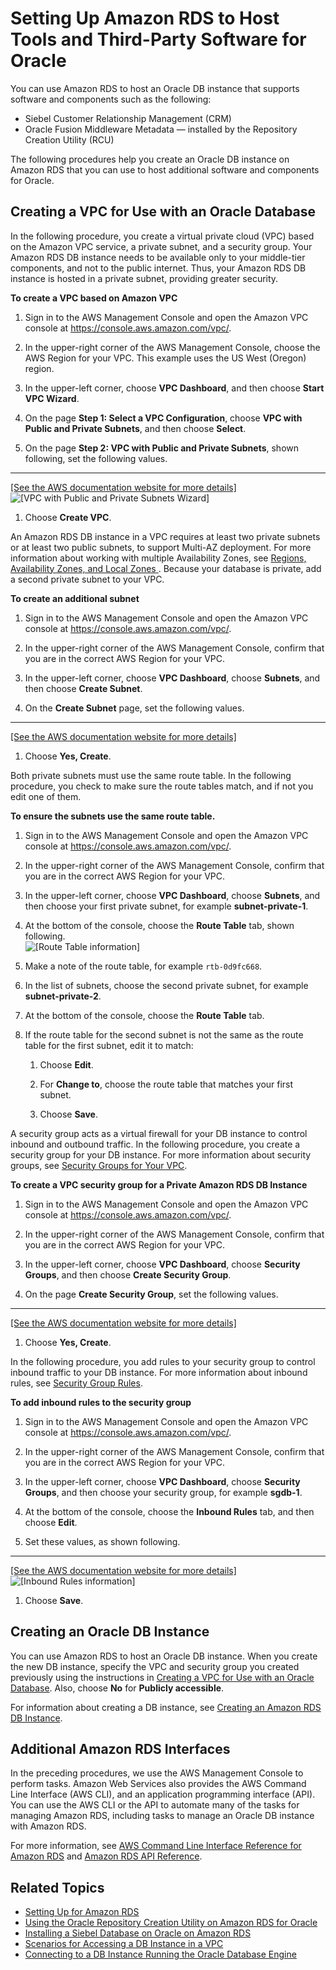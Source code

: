 # Setting Up Amazon RDS to Host Tools and Third\-Party Software for Oracle<a name="Oracle.Resources.Shared"></a>

You can use Amazon RDS to host an Oracle DB instance that supports software and components such as the following: 
+ Siebel Customer Relationship Management \(CRM\)
+ Oracle Fusion Middleware Metadata — installed by the Repository Creation Utility \(RCU\)

The following procedures help you create an Oracle DB instance on Amazon RDS that you can use to host additional software and components for Oracle\. 

## Creating a VPC for Use with an Oracle Database<a name="Oracle.Resources.Shared.VPC"></a>

In the following procedure, you create a virtual private cloud \(VPC\) based on the Amazon VPC service, a private subnet, and a security group\. Your Amazon RDS DB instance needs to be available only to your middle\-tier components, and not to the public internet\. Thus, your Amazon RDS DB instance is hosted in a private subnet, providing greater security\. 

**To create a VPC based on Amazon VPC**

1. Sign in to the AWS Management Console and open the Amazon VPC console at [https://console\.aws\.amazon\.com/vpc/](https://console.aws.amazon.com/vpc/)\.

1. In the upper\-right corner of the AWS Management Console, choose the AWS Region for your VPC\. This example uses the US West \(Oregon\) region\. 

1. In the upper\-left corner, choose **VPC Dashboard**, and then choose **Start VPC Wizard**\. 

1. On the page **Step 1: Select a VPC Configuration**, choose **VPC with Public and Private Subnets**, and then choose **Select**\. 

1. On the page **Step 2: VPC with Public and Private Subnets**, shown following, set the following values\.  
****    
<a name="rds-oracle-vpc-settings-guidance"></a>[\[See the AWS documentation website for more details\]](http://docs.aws.amazon.com/AmazonRDS/latest/UserGuide/Oracle.Resources.Shared.html)  
![\[VPC with Public and Private Subnets Wizard\]](http://docs.aws.amazon.com/AmazonRDS/latest/UserGuide/images/Siebel-VPC.png)

1. Choose **Create VPC**\. 

An Amazon RDS DB instance in a VPC requires at least two private subnets or at least two public subnets, to support Multi\-AZ deployment\. For more information about working with multiple Availability Zones, see [ Regions, Availability Zones, and Local Zones ](Concepts.RegionsAndAvailabilityZones.md)\. Because your database is private, add a second private subnet to your VPC\. 

**To create an additional subnet**

1. Sign in to the AWS Management Console and open the Amazon VPC console at [https://console\.aws\.amazon\.com/vpc/](https://console.aws.amazon.com/vpc/)\.

1. In the upper\-right corner of the AWS Management Console, confirm that you are in the correct AWS Region for your VPC\. 

1. In the upper\-left corner, choose **VPC Dashboard**, choose **Subnets**, and then choose **Create Subnet**\. 

1. On the **Create Subnet** page, set the following values\.   
****    
<a name="rds-oracle-subnet-settings-guidance"></a>[\[See the AWS documentation website for more details\]](http://docs.aws.amazon.com/AmazonRDS/latest/UserGuide/Oracle.Resources.Shared.html)

1. Choose **Yes, Create**\.

Both private subnets must use the same route table\. In the following procedure, you check to make sure the route tables match, and if not you edit one of them\. 

**To ensure the subnets use the same route table\.**

1. Sign in to the AWS Management Console and open the Amazon VPC console at [https://console\.aws\.amazon\.com/vpc/](https://console.aws.amazon.com/vpc/)\.

1. In the upper\-right corner of the AWS Management Console, confirm that you are in the correct AWS Region for your VPC\. 

1. In the upper\-left corner, choose **VPC Dashboard**, choose **Subnets**, and then choose your first private subnet, for example **subnet\-private\-1**\. 

1. At the bottom of the console, choose the **Route Table** tab, shown following\.   
![\[Route Table information\]](http://docs.aws.amazon.com/AmazonRDS/latest/UserGuide/images/Siebel-RouteTable.png)

1. Make a note of the route table, for example `rtb-0d9fc668`\. 

1. In the list of subnets, choose the second private subnet, for example **subnet\-private\-2**\. 

1. At the bottom of the console, choose the **Route Table** tab\. 

1. If the route table for the second subnet is not the same as the route table for the first subnet, edit it to match: 

   1. Choose **Edit**\.

   1. For **Change to**, choose the route table that matches your first subnet\.

   1. Choose **Save**\.

A security group acts as a virtual firewall for your DB instance to control inbound and outbound traffic\. In the following procedure, you create a security group for your DB instance\. For more information about security groups, see [Security Groups for Your VPC](https://docs.aws.amazon.com/vpc/latest/userguide/VPC_SecurityGroups.html)\. 

**To create a VPC security group for a Private Amazon RDS DB Instance**

1. Sign in to the AWS Management Console and open the Amazon VPC console at [https://console\.aws\.amazon\.com/vpc/](https://console.aws.amazon.com/vpc/)\.

1. In the upper\-right corner of the AWS Management Console, confirm that you are in the correct AWS Region for your VPC\. 

1. In the upper\-left corner, choose **VPC Dashboard**, choose **Security Groups**, and then choose **Create Security Group**\. 

1. On the page **Create Security Group**, set the following values\.  
****    
<a name="rds-oracle-security-group-settings-guidance"></a>[\[See the AWS documentation website for more details\]](http://docs.aws.amazon.com/AmazonRDS/latest/UserGuide/Oracle.Resources.Shared.html)

1. Choose **Yes, Create**\.

In the following procedure, you add rules to your security group to control inbound traffic to your DB instance\. For more information about inbound rules, see [Security Group Rules](https://docs.aws.amazon.com/vpc/latest/userguide/VPC_SecurityGroups.html#SecurityGroupRules)\. 

**To add inbound rules to the security group**

1. Sign in to the AWS Management Console and open the Amazon VPC console at [https://console\.aws\.amazon\.com/vpc/](https://console.aws.amazon.com/vpc/)\.

1. In the upper\-right corner of the AWS Management Console, confirm that you are in the correct AWS Region for your VPC\. 

1. In the upper\-left corner, choose **VPC Dashboard**, choose **Security Groups**, and then choose your security group, for example **sgdb\-1**\. 

1. At the bottom of the console, choose the **Inbound Rules** tab, and then choose **Edit**\. 

1. Set these values, as shown following\.  
****    
<a name="rds-oracle-inbound-rules-settings-guidance"></a>[\[See the AWS documentation website for more details\]](http://docs.aws.amazon.com/AmazonRDS/latest/UserGuide/Oracle.Resources.Shared.html)  
![\[Inbound Rules information\]](http://docs.aws.amazon.com/AmazonRDS/latest/UserGuide/images/Siebel-InboundRules.png)

1. Choose **Save**\.

## Creating an Oracle DB Instance<a name="Oracle.Resources.Shared.Database.RDS"></a>

You can use Amazon RDS to host an Oracle DB instance\. When you create the new DB instance, specify the VPC and security group you created previously using the instructions in [Creating a VPC for Use with an Oracle Database](#Oracle.Resources.Shared.VPC)\. Also, choose **No** for **Publicly accessible**\. 

For information about creating a DB instance, see [Creating an Amazon RDS DB Instance](USER_CreateDBInstance.md)\.

## Additional Amazon RDS Interfaces<a name="Oracle.Resources.Shared.CLIAPI"></a>

In the preceding procedures, we use the AWS Management Console to perform tasks\. Amazon Web Services also provides the AWS Command Line Interface \(AWS CLI\), and an application programming interface \(API\)\. You can use the AWS CLI or the API to automate many of the tasks for managing Amazon RDS, including tasks to manage an Oracle DB instance with Amazon RDS\. 

For more information, see [AWS Command Line Interface Reference for Amazon RDS](https://docs.aws.amazon.com/cli/latest/reference/rds/index.html) and [Amazon RDS API Reference](https://docs.aws.amazon.com/AmazonRDS/latest/APIReference/)\. 

## Related Topics<a name="w91aac31d103b7c15"></a>
+ [Setting Up for Amazon RDS](CHAP_SettingUp.md)
+ [Using the Oracle Repository Creation Utility on Amazon RDS for Oracle](Oracle.Resources.RCU.md)
+ [Installing a Siebel Database on Oracle on Amazon RDS](Oracle.Resources.Siebel.md)
+ [Scenarios for Accessing a DB Instance in a VPC](USER_VPC.Scenarios.md)
+ [Connecting to a DB Instance Running the Oracle Database Engine](USER_ConnectToOracleInstance.md)